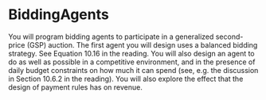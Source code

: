 # BiddingAgents
You will program bidding agents to participate in a generalized second-price (GSP) auction. The first agent you will design uses a balanced bidding strategy. See Equation 10.16 in the reading. 
You will also design an agent to do as well as possible in a competitive environment, and in the presence of daily budget constraints on how much it can spend (see, e.g. the discussion in Section 10.6.2 in the reading). You will also explore the effect that the design of payment rules has on revenue.
